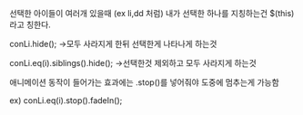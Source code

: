 선택한 아이들이 여러개 있을때 (ex li,dd 처럼) 내가 선택한 하나를 지칭하는건 $(this) 라고 칭한다.



conLi.hide(); ->모두 사라지게 한뒤 선택한게 나타나게 하는것

conLi.eq(i).siblings().hide(); ->선택한것 제외하고 모두 사라지게 하는것



애니메이션 동작이 들어가는 효과에는 .stop()를 넣어줘야 도중에 멈추는게 가능함

ex) conLi.eq(i).stop().fadeIn();